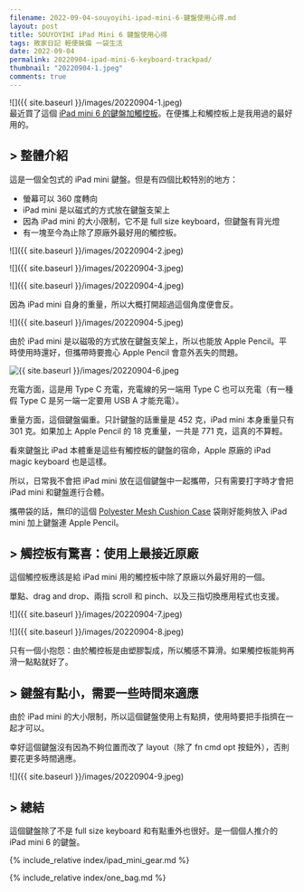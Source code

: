 ```yaml
---
filename: 2022-09-04-souyoyihi-ipad-mini-6-鍵盤使用心得.md
layout: post
title: SOUYOYIHI iPad Mini 6 鍵盤使用心得
tags: 敗家日記 輕便裝備 一袋生活
date: 2022-09-04
permalink: 20220904-ipad-mini-6-keyboard-trackpad/
thumbnail: "20220904-1.jpeg"
comments: true
---
```


![]({{ site.baseurl }}/images/20220904-1.jpeg)  
最近買了這個 [iPad mini 6 的鍵盤加觸控板](https://amzn.to/3B9N42Z)。在便攜上和觸控板上是我用過的最好用的。

## > 整體介紹

這是一個全包式的 iPad mini 鍵盤。但是有四個比較特別的地方：

* 螢幕可以 360 度轉向
* iPad mini 是以磁式的方式放在鍵盤支架上
* 因為 iPad mini 的大小限制，它不是 full size keyboard，但鍵盤有背光燈
* 有一塊至今為止除了原廠外最好用的觸控板。

![]({{ site.baseurl }}/images/20220904-2.jpeg)

![]({{ site.baseurl }}/images/20220904-3.jpeg)

![]({{ site.baseurl }}/images/20220904-4.jpeg)

因為 iPad mini 自身的重量，所以大概打開超過這個角度便會反。

![]({{ site.baseurl }}/images/20220904-5.jpeg)

由於 iPad mini 是以磁吸的方式放在鍵盤支架上，所以也能放 Apple Pencil。平時使用時還好，但攜帶時要擔心 Apple Pencil 會意外丟失的問題。

![{{ site.baseurl }}/images/20220904-6.jpeg](Image%204-9-2022,%203-15%20PM.jpeg)

充電方面，這是用 Type C 充電，充電線的另一端用 Type C 也可以充電（有一種假 Type C 是另一端一定要用 USB A 才能充電）。

重量方面，這個鍵盤偏重。只計鍵盤的話重量是 452 克，iPad mini 本身重量只有 301 克。如果加上 Apple Pencil 的 18 克重量，一共是 771 克，這真的不算輕。

看來鍵盤比 iPad 本體重是這些有觸控板的鍵盤的宿命，Apple 原廠的 iPad magic keyboard 也是這樣。

所以，日常我不會把 iPad mini 放在這個鍵盤中一起攜帶，只有需要打字時才會把 iPad mini 和鍵盤進行合體。

攜帶袋的話，無印的這個 [Polyester Mesh Cushion Case](https://www.muji.com.hk/en/product/4550002088354) 袋剛好能夠放入 iPad mini 加上鍵盤連 Apple Pencil。

## > 觸控板有驚喜：使用上最接近原廠

這個觸控板應該是給 iPad mini 用的觸控板中除了原廠以外最好用的一個。

單點、drag and drop、兩指 scroll 和 pinch、以及三指切換應用程式也支援。

![]({{ site.baseurl }}/images/20220904-7.jpeg)

![]({{ site.baseurl }}/images/20220904-8.jpeg)

只有一個小抱怨：由於觸控板是由塑膠製成，所以觸感不算滑。如果觸控板能夠再滑一點點就好了。

## > 鍵盤有點小，需要一些時間來適應

由於 iPad mini 的大小限制，所以這個鍵盤使用上有點擠，使用時要把手指擠在一起才可以。

幸好這個鍵盤沒有因為不夠位置而改了 layout（除了 fn cmd opt 按鈕外），否則要花更多時間適應。

![]({{ site.baseurl }}/images/20220904-9.jpeg)

## > 總結

這個鍵盤除了不是 full size keyboard 和有點重外也很好。是一個個人推介的 iPad mini 6 的鍵盤。

{% include_relative index/ipad_mini_gear.md %}

{% include_relative index/one_bag.md %}

<!-- {% include_relative index/ipad_mini_gear.md %} -->